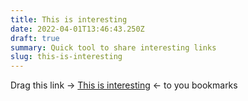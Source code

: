 ```yaml
---
title: This is interesting
date: 2022-04-01T13:46:43.250Z
draft: true
summary: Quick tool to share interesting links
slug: this-is-interesting
---
```

Drag this link -> <a href="javascript:(function()%7Bwindow.open%28%60https%3A%2F%2Fdocs.google.com%2Fforms%2Fd%2Fe%2F1FAIpQLScMHzO9mu6t6hfKtZgaUOng42wI6S0a-7VC0dSuNDfd79wkxQ%2Fviewform%3Fusp%3Dpp_url%26entry.131242024%3D%24%7Blocation.href%7D%26entry.1076458009%3D%24%7Bdocument.title%7D%60%29%7D)()">This is interesting</a> <- to you bookmarks